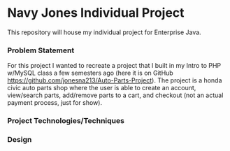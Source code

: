 # Navy Jones Individual Project

This repository will house my individual project for Enterprise Java.

### Problem Statement
For this project I wanted to recreate a project that I built in my Intro
to PHP w/MySQL class a few semesters ago (here it is on GitHub https://github.com/jonesna213/Auto-Parts-Project). 
The project is a honda civic auto parts shop where the user is able to create an account, view/search parts, 
add/remove parts to a cart, and checkout (not an actual payment process, just for show).


### Project Technologies/Techniques


### Design